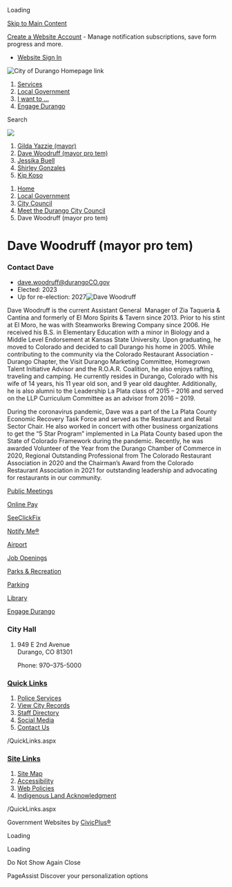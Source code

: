 Loading

[Skip to Main Content](https://www.durangoco.gov/1702/Dave-Woodruff-mayor-pro-tem/)

[Create a Website Account](https://www.durangoco.gov/MyAccount/ProfileCreate) - Manage notification subscriptions, save form progress and more.   

- [Website Sign In](https://www.durangoco.gov/MyAccount)

![City of Durango Homepage link](https://www.durangoco.gov/ImageRepository/Document?documentID=27383)

1. [Services](https://www.durangoco.gov/269/Services)
2. [Local Government](https://www.durangoco.gov/27/Local-Government)
3. [I want to ...](https://www.durangoco.gov/31/I-want-to)
4. [Engage Durango](https://www.durangoco.gov/1616/Engage-Durango)

Search

![](https://www.durangoco.gov/ImageRepository/Document?documentID=27382)

1. [Gilda Yazzie (mayor)](https://www.durangoco.gov/1703/Gilda-Yazzie-mayor)
2. [Dave Woodruff (mayor pro tem)](https://www.durangoco.gov/1702/Dave-Woodruff-mayor-pro-tem)
3. [Jessika Buell](https://www.durangoco.gov/1407/Jessika-Buell)
4. [Shirley Gonzales](https://www.durangoco.gov/1816/Shirley-Gonzales)
5. [Kip Koso](https://www.durangoco.gov/1817/Kip-Koso)

<!--THE END-->

1. [Home](https://www.durangoco.gov)
2. [Local Government](https://www.durangoco.gov/27/Local-Government)
3. [City Council](https://www.durangoco.gov/169/City-Council)
4. [Meet the Durango City Council](https://www.durangoco.gov/1463/Meet-the-Durango-City-Council)
5. Dave Woodruff (mayor pro tem)

# Dave Woodruff (mayor pro tem)

### **Contact Dave**

- [dave.woodruff@durangoCO.gov](mailto:dave.woodruff@durangoCO.gov)
- Elected: 2023
- Up for re-election: 2027![Dave Woodruff](https://www.durangoco.gov/ImageRepository/Document?documentId=26432)

Dave Woodruff is the current Assistant General  Manager of Zia Taqueria &amp; Cantina and formerly of El Moro Spirits &amp; Tavern since 2013. Prior to his stint at El Moro, he was with Steamworks Brewing Company since 2006. He received his B.S. in Elementary Education with a minor in Biology and a Middle Level Endorsement at Kansas State University. Upon graduating, he moved to Colorado and decided to call Durango his home in 2005. While contributing to the community via the Colorado Restaurant Association - Durango Chapter, the Visit Durango Marketing Committee, Homegrown Talent Initiative Advisor and the R.O.A.R. Coalition, he also enjoys rafting, traveling and camping. He currently resides in Durango, Colorado with his wife of 14 years, his 11 year old son, and 9 year old daughter. Additionally, he is also alumni to the Leadership La Plata class of 2015 – 2016 and served on the LLP Curriculum Committee as an advisor from 2016 – 2019.

During the coronavirus pandemic, Dave was a part of the La Plata County Economic Recovery Task Force and served as the Restaurant and Retail Sector Chair. He also worked in concert with other business organizations to get the “5 Star Program” implemented in La Plata County based upon the State of Colorado Framework during the pandemic. Recently, he was awarded Volunteer of the Year from the Durango Chamber of Commerce in 2020, Regional Outstanding Professional from The Colorado Restaurant Association in 2020 and the Chairman’s Award from the Colorado Restaurant Association in 2021 for outstanding leadership and advocating for restaurants in our community.

[Public Meetings](https://www.durangoco.gov/146/35378/Agendas-Minutes)

[Online Pay](https://www.durangoco.gov/1088/Online-Payments)

[SeeClickFix](https://www.durangoco.gov/1668/SeeClickFix)

[Notify Me®](https://www.durangoco.gov/list.aspx)

[Airport](https://www.durangoco.gov/1450/Airport)

[Job Openings](https://www.governmentjobs.com/careers/durangoco)

[Parks &amp; Recreation](https://www.durangoco.gov/1449/Parks-Recreation)

[Parking](https://www.durangoco.gov/332/Parking)

[Library](https://www.durangoco.gov/1451/Library)

[Engage Durango](https://www.durangoco.gov/1616/Connect-Engage-Durango)

### City Hall

1. 949 E 2nd Avenue  
   Durango, CO 81301
   
   Phone: 970–375-5000

### [Quick Links](https://www.durangoco.gov/QuickLinks.aspx?CID=79)

1. [Police Services](https://www.durangoco.gov/police)
2. [View City Records](https://durangogov.hylandcloud.com/221publicaccessserver)
3. [Staff Directory](https://www.durangoco.gov/directory.aspx)
4. [Social Media](https://www.durangoco.gov/79/Social-Media)
5. [Contact Us](https://www.durangoco.gov/1677/Contact-Us)

/QuickLinks.aspx

### [Site Links](https://www.durangoco.gov/QuickLinks.aspx?CID=81)

1. [Site Map](https://www.durangoco.gov/sitemap)
2. [Accessibility](https://www.durangoco.gov/1789/Digital-Accessibility-Statement)
3. [Web Policies](https://www.durangoco.gov/682/Web-Policies)
4. [Indigenous Land Acknowledgment](https://www.durangoco.gov/1797/Indigenous-Land-Acknowledgment)

/QuickLinks.aspx

Government Websites by [CivicPlus®](https://connect.civicplus.com/referral)

Loading

Loading

Do Not Show Again Close

PageAssist Discover your personalization options